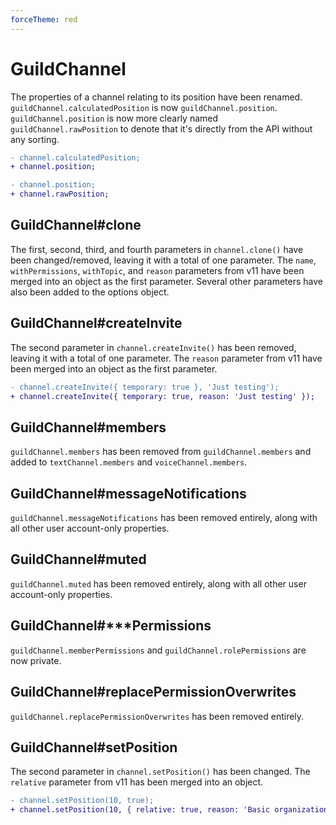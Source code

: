 ```yaml
---
forceTheme: red
---
```


# GuildChannel

The properties of a channel relating to its position have been renamed.  `guildChannel.calculatedPosition` is now `guildChannel.position`.  `guildChannel.position` is now more clearly named `guildChannel.rawPosition` to denote that it's directly from the API without any sorting.

```diff
- channel.calculatedPosition;
+ channel.position;

- channel.position;
+ channel.rawPosition;
```

## GuildChannel#clone

The first, second, third, and fourth parameters in `channel.clone()` have been changed/removed, leaving it with a total of one parameter. The `name`, `withPermissions`, `withTopic`, and `reason` parameters from v11 have been merged into an object as the first parameter.  Several other parameters have also been added to the options object.

## GuildChannel#createInvite

The second parameter in `channel.createInvite()` has been removed, leaving it with a total of one parameter. The `reason` parameter from v11 have been merged into an object as the first parameter.

```diff
- channel.createInvite({ temporary: true }, 'Just testing');
+ channel.createInvite({ temporary: true, reason: 'Just testing' });
```

## GuildChannel#members

`guildChannel.members` has been removed from `guildChannel.members` and added to `textChannel.members` and `voiceChannel.members`.

## GuildChannel#messageNotifications

`guildChannel.messageNotifications` has been removed entirely, along with all other user account-only properties.

## GuildChannel#muted

`guildChannel.muted` has been removed entirely, along with all other user account-only properties.

## GuildChannel#\*\*\*Permissions

`guildChannel.memberPermissions` and `guildChannel.rolePermissions` are now private.

## GuildChannel#replacePermissionOverwrites

`guildChannel.replacePermissionOverwrites` has been removed entirely.

## GuildChannel#setPosition

The second parameter in `channel.setPosition()` has been changed. The `relative` parameter from v11 has been merged into an object.

```diff
- channel.setPosition(10, true);
+ channel.setPosition(10, { relative: true, reason: 'Basic organization' });
```

